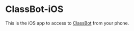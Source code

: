 # ClassBot-iOS

This is the iOS app to access to [ClassBot](https://github.com/GroupeMINASTE/ClassBot) from your phone.
